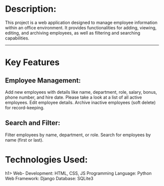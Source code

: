 <h1>Description:</h1>
<p>This project is a web application designed to manage employee information within an office environment. It provides functionalities for adding, viewing, editing, and archiving employees, as well as filtering and searching capabilities.</p>
<hr>
<h1>
  Key Features
</h1>
<p>
  <h2>Employee Management:</h2>
Add new employees with details like name, department, role, salary, bonus, phone number, and hire date.
Please take a look at a list of all active employees.
Edit employee details.
Archive inactive employees (soft delete) for record-keeping.
  <h2>Search and Filter:</h2>
Filter employees by name, department, or role.
Search for employees by name (first or last).

  <h1>Technologies Used:</h1>h1>
Web- Development: HTML, CSS, JS
Programming Language: Python
Web Framework: Django 
Database: SQLite3
</p>
